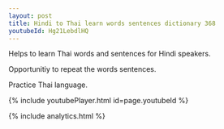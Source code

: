 ```yaml
---
layout: post
title: Hindi to Thai learn words sentences dictionary 368 
youtubeId: Hg21LebdlHQ
---
```

 
 
Helps to learn Thai words and sentences for Hindi speakers.

Opportunitiy to repeat the words sentences. 

Practice Thai language. 
 
{% include youtubePlayer.html id=page.youtubeId %}
 
 
{% include analytics.html %}